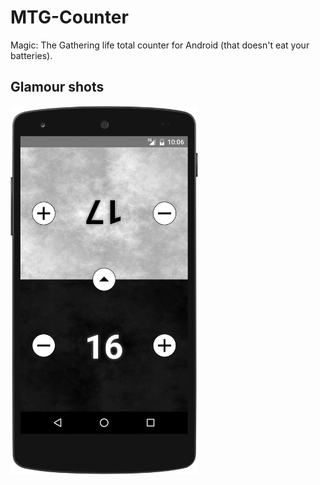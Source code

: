 # MTG-Counter
Magic: The Gathering life total counter for Android (that doesn't eat your batteries).

## Glamour shots
<img src="screenshots/device-2016-03-30-230742.png" width="300">
